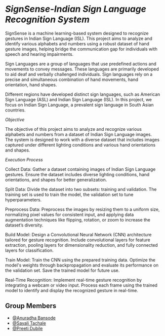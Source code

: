 # *SignSense-Indian Sign Language Recognition System*

SignSense is a machine learning-based system designed to recognize gestures in Indian Sign Language (ISL). This project aims to analyze and identify various alphabets and numbers using a robust dataset of hand gesture images, helping bridge the communication gap for individuals with speech and hearing impairments.

Sign Languages are a group of languages that use predefined actions and movements to convey messages. These languages are primarily developed to aid deaf and verbally challenged individuals. Sign languages rely on a precise and simultaneous combination of hand movements, hand orientation, hand shapes.

Different regions have developed distinct sign languages, such as American Sign Language (ASL) and Indian Sign Language (ISL). In this project, we focus on Indian Sign Language, a prevalent sign language in South Asian countries.

*Objective*

The objective of this project aims to analyze and recognize various alphabets and numbers from a dataset of Indian Sign Language images. The system is designed to work with a diverse dataset that includes images captured under different lighting conditions and various hand orientations and shapes.  

*Execution Process*

Collect Data: Gather a dataset containing images of Indian Sign Language gestures. Ensure the dataset includes diverse lighting conditions, hand orientations, and shapes for better generalization.

Split Data: Divide the dataset into two subsets: training and validation. The training set is used to train the model, the validation set to tune hyperparameters.

Preprocess Data: Preprocess the images by resizing them to a uniform size, normalizing pixel values for consistent input, and applying data augmentation techniques like flipping, rotation, or zoom to increase the dataset’s diversity.

Build Model: Design a Convolutional Neural Network (CNN) architecture tailored for gesture recognition. Include convolutional layers for feature extraction, pooling layers for dimensionality reduction, and fully connected layers for classification.

Train Model: Train the CNN using the prepared training data. Optimize the model's weights through backpropagation and evaluate its performance on the validation set. Save the trained model for future use.

Real-Time Recognition: Implement real-time gesture recognition by integrating a webcam or video input. Process each frame using the trained model to identify and display the recognized gesture in real-time.

## Group Members

- [@Anuradha Bansode](https://github.com/anyalisis12)
- [@Sayali Tachale](https://github.com/Sayali2408)
- [@Preeti Dubile](https://github.com/preeti109)

